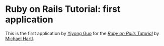 # Ruby on Rails Tutorial: first application

This is the first application by [Yiyong Guo](https://www.linkedin.com/pub/yiyong-guo/67/1ab/203) for the
[*Ruby on Rails Tutorial*](http://railstutorial.org/)
by [Michael Hartl](http://michaelhartl.com/).